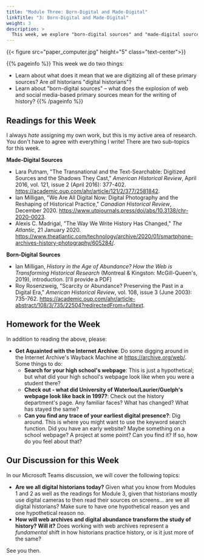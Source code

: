 ```yaml
---
title: "Module Three: Born-Digital and Made-Digital"
linkTitle: "3: Born-Digital and Made-Digital"
weight: 3
description: >
  This week, we explore "born-digital sources" and "made-digital sources," and what they mean for the writing of history.
---
```


{{< figure src="paper_computer.jpg" height="5" class="text-center">}}

{{% pageinfo %}}
This week we do two things:

* Learn about what does it mean that we are digitizing all of these primary sources? Are _all_ historians "digital historians"?
* Learn about "born-digital sources" – what does the explosion of web and social media-based primary sources mean for the writing of history?
{{% /pageinfo %}}

## Readings for this Week

I always _hate_ assigning my own work, but this is my active area of research. You don't have to agree with everything I write! There are two sub-topics for this week.

**Made-Digital Sources**

* Lara Putnam, "The Transnational and the Text-Searchable: Digitized Sources and the Shadows They Cast," _American Historical Review_, April 2016, vol. 121, issue 2 (April 2016): 377-402. <https://academic.oup.com/ahr/article/121/2/377/2581842>.
* Ian Milligan, "We Are All Digital Now: Digital Photography and the Reshaping of Historical Practice," _Canadian Historical Review_, December 2020. <https://www.utpjournals.press/doi/abs/10.3138/chr-2020-0023>.
* Alexis C. Madrigal, "The Way We Write History Has Changed," _The Atlantic_, 21 January 2020. <https://www.theatlantic.com/technology/archive/2020/01/smartphone-archives-history-photography/605284/>.

**Born-Digital Sources**

* Ian Milligan, _History in the Age of Abundance? How the Web is Transforming Historical Research_ (Montreal & Kingston: McGill-Queen's, 2019), introduction. [I'll provide a PDF]
* Roy Rosenzweig, "Scarcity or Abundance? Preserving the Past in a Digital Era," _American Historical Review_, vol. 108, issue 3 (June 2003): 735-762. <https://academic.oup.com/ahr/article-abstract/108/3/735/22504?redirectedFrom=fulltext>.

## Homework for the Week

In addition to reading the above, please:

* **Get Aquainted with the Internet Archive**: Do some digging around in the Internet Archive's Wayback Machine at <https://archive.org/web/>. Some things to do:
	* **Search for your high school's webpage**: This is just a hypothetical; but what did your high school's webpage look like when you were a student there?
	* **Check out - what did University of Waterloo/Laurier/Guelph's webpage look like back in 1997?**: Check out the history department's page. Any familiar faces? What has changed? What has stayed the same?
	* **Can you find any trace of your earliest digital presence?**: Dig around. This is where you might want to use the keyword search function. Did you have an early website? Maybe something on a school webpage? A project at some point? Can you find it? If so, how do you feel about that?

## Our Discussion for this Week

In our Microsoft Teams discussion, we will cover the following topics:

* **Are we all digital historians today?** Given what you know from Modules 1 and 2 as well as the readings for Module 3, given that historians mostly use digital cameras to then read their sources on screens... are we all digital historians? Make sure to have one hypothetical reason yes and one hypothetical reason no.
* **How will web archives and digital abundance transform the study of history? Will it?** Does working with web archives represent a _fundamental_ shift in how historians practice history, or is it just more of the same?

See you then.